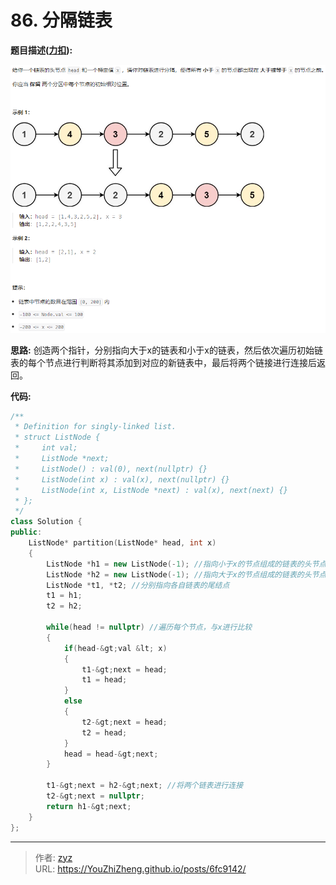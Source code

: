 # 86. 分隔链表

**题目描述([力扣](https://leetcode.cn/problems/partition-list/)):**  

![图1](/PostsImgs/algorithm_note_1_imgs/picture1.png)

**思路:** 创造两个指针，分别指向大于x的链表和小于x的链表，然后依次遍历初始链表的每个节点进行判断将其添加到对应的新链表中，最后将两个链接进行连接后返回。

**代码:**

```c&#43;&#43;
/**
 * Definition for singly-linked list.
 * struct ListNode {
 *     int val;
 *     ListNode *next;
 *     ListNode() : val(0), next(nullptr) {}
 *     ListNode(int x) : val(x), next(nullptr) {}
 *     ListNode(int x, ListNode *next) : val(x), next(next) {}
 * };
 */
class Solution {
public:
    ListNode* partition(ListNode* head, int x)
    {
        ListNode *h1 = new ListNode(-1); //指向小于x的节点组成的链表的头节点
        ListNode *h2 = new ListNode(-1); //指向大于x的节点组成的链表的头节点
        ListNode *t1, *t2; //分别指向各自链表的尾结点
        t1 = h1;
        t2 = h2;

        while(head != nullptr) //遍历每个节点，与x进行比较
        {
            if(head-&gt;val &lt; x)
            {
                t1-&gt;next = head;
                t1 = head;
            }
            else
            {
                t2-&gt;next = head;
                t2 = head;
            }
            head = head-&gt;next;
        }

        t1-&gt;next = h2-&gt;next; //将两个链表进行连接
        t2-&gt;next = nullptr;
        return h1-&gt;next;
    }
};
```


---

> 作者: [zyz](https://github.com/YouZhiZheng)  
> URL: https://YouZhiZheng.github.io/posts/6fc9142/  

